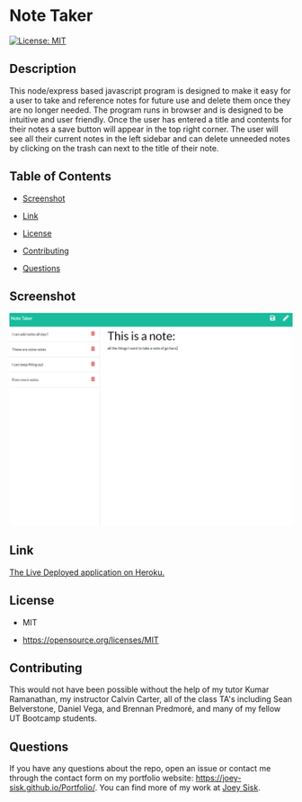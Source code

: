 # Note Taker
[![License: MIT](https://img.shields.io/badge/License-MIT-yellow.svg)](https://opensource.org/licenses/MIT)

## Description

This node/express based javascript program is designed to make it easy for a user to take and reference notes for future use and delete them once they are no longer needed. The program runs in browser and is designed to be intuitive and user friendly. Once the user has entered a title and contents for their notes a save button will appear in the top right corner. The user will see all their current notes in the left sidebar and can delete unneeded notes by clicking on the trash can next to the title of their note.

## Table of Contents 

* [Screenshot](#Screenshot)

* [Link](#Link)

* [License](#license)

* [Contributing](#contributing)

* [Questions](#questions)

## Screenshot

![Finished Page](./images/screenshot.png)

## Link

[The Live Deployed application on Heroku.](https://quiet-sierra-32121.herokuapp.com/)

## License

- MIT

- https://opensource.org/licenses/MIT
  
## Contributing

This would not have been possible without the help of my tutor Kumar Ramanathan, my instructor Calvin Carter, all of the class TA's including Sean Belverstone, Daniel Vega, and Brennan Predmoré, and many of my fellow UT Bootcamp students.


## Questions

If you have any questions about the repo, open an issue or contact me through the contact form on my portfolio website: https://joey-sisk.github.io/Portfolio/. You can find more of my work at [Joey Sisk](github.com/joey-sisk).
